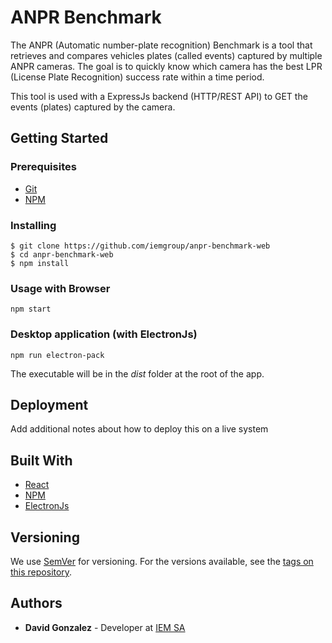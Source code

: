 # ANPR Benchmark

The ANPR (Automatic number-plate recognition) Benchmark is a tool that retrieves and compares vehicles plates (called events) captured by multiple ANPR cameras. The goal is to quickly know which camera has the best LPR (License Plate Recognition) success rate within a time period.

This tool is used with a ExpressJs backend (HTTP/REST API) to GET the events (plates) captured by the camera.

## Getting Started

### Prerequisites

- [Git](https://git-scm.com/downloads)
- [NPM](https://www.npmjs.com/)



### Installing

```
$ git clone https://github.com/iemgroup/anpr-benchmark-web
$ cd anpr-benchmark-web
$ npm install
```

### Usage with Browser

```
npm start
```

### Desktop application (with ElectronJs)
```
npm run electron-pack
```
The executable will be in the *dist* folder at the root of the app.


## Deployment

Add additional notes about how to deploy this on a live system

## Built With

* [React](https://reactjs.org/)
* [NPM](https://www.npmjs.com/)
* [ElectronJs](https://www.electronjs.org/)

## Versioning

We use [SemVer](http://semver.org/) for versioning. For the versions available, see the [tags on this repository](https://github.com/your/project/tags). 

## Authors

* **David Gonzalez** - Developer at [IEM SA](https://www.iemgroup.com/)